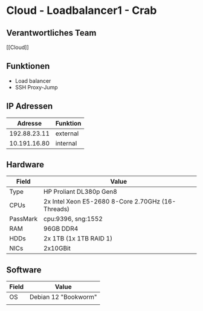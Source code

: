 # Cloud - Loadbalancer1 - Crab
## Verantwortliches Team
[[Cloud]]
## Funktionen
- Load balancer
- SSH Proxy-Jump
## IP Adressen

| Adresse      | Funktion |
| ------------ | -------- |
| 192.88.23.11 | external |
| 10.191.16.80 | internal |
## Hardware

| Field    | Value                                             |
| -------- | ------------------------------------------------- |
| Type     | HP Proliant DL380p Gen8                           |
| CPUs     | 2x Intel Xeon E5-2680 8-Core 2.70GHz (16-Threads) |
| PassMark | cpu:9396, sng:1552                                |
| RAM      | 96GB DDR4                                         |
| HDDs     | 2x 1TB (1x 1TB RAID 1)                            |
| NICs     | 2x10GBit                                          |
## Software

| Field | Value                |
| ----- | -------------------- |
| OS    | Debian 12 "Bookworm" |
|       |                      |
